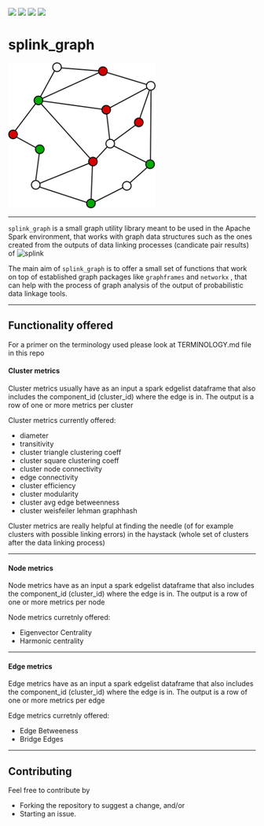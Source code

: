 
![](https://img.shields.io/badge/spark-%3E%3D2.4.5-orange) ![](https://img.shields.io/badge/pyarrow-%3C%3D%200.14.1-blue) ![](https://img.shields.io/github/languages/top/moj-analytical-services/splink_graph) ![](https://img.shields.io/pypi/v/splink_graph)

# splink_graph




![](https://github.com/moj-analytical-services/splink_graph/raw/master/notebooks/splink_graph300x297.png)

---


`splink_graph` is a small graph utility library meant to be used in the Apache Spark environment, that works with graph data structures 
such as the ones created from the outputs of data linking processes (candicate pair results) of ![splink](https://github.com/moj-analytical-services/splink) 

The main aim of `splink_graph` is to offer a small set of functions that work on top of established graph packages like `graphframes` and `networkx`  , that can help with the process of graph analysis of the output of probabilistic data linkage tools.

---

## Functionality offered

For a primer on the terminology used please look at TERMINOLOGY.md file in this repo


####  Cluster metrics

Cluster metrics usually have as an input a spark edgelist dataframe that also includes the component_id (cluster_id) where the edge is in.
The output is a row of one or more metrics per cluster

Cluster metrics currently offered: 

- diameter
- transitivity
- cluster triangle clustering coeff
- cluster square clustering coeff
- cluster node connectivity
- edge connectivity
- cluster efficiency
- cluster modularity
- cluster avg edge betweenness
- cluster weisfeiler lehman graphhash

Cluster metrics are really helpful at finding the needle (of for example clusters with possible linking errors) in the 
haystack (whole set of clusters after the data linking process)

---

####  Node metrics

Node metrics  have as an input a spark edgelist dataframe that also includes the component_id (cluster_id) where the edge is in.
The output is a row of one or more metrics per node

Node metrics curretnly offered: 

- Eigenvector Centrality 
- Harmonic centrality

---

####  Edge metrics

Edge metrics  have as an input a spark edgelist dataframe that also includes the component_id (cluster_id) where the edge is in.
The output is a row of one or more metrics per edge

Edge metrics curretnly offered: 

- Edge Betweeness
- Bridge Edges


---


## Contributing

Feel free to contribute by 

 * Forking the repository to suggest a change, and/or
 * Starting an issue.
